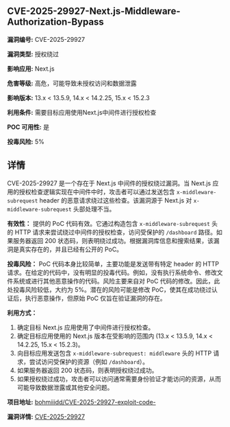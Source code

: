 ## CVE-2025-29927-Next.js-Middleware-Authorization-Bypass

**漏洞编号:** CVE-2025-29927

**漏洞类型:** 授权绕过

**影响应用:** Next.js

**危害等级:** 高危，可能导致未授权访问和数据泄露

**影响版本:** 13.x < 13.5.9, 14.x < 14.2.25, 15.x < 15.2.3

**利用条件:** 需要目标应用使用Next.js中间件进行授权检查

**POC 可用性:** 是

**投毒风险:** 5%

## 详情

CVE-2025-29927 是一个存在于 Next.js 中间件的授权绕过漏洞。当 Next.js 应用的授权检查逻辑实现在中间件中时，攻击者可以通过发送包含 `x-middleware-subrequest`  header 的恶意请求绕过这些检查。该漏洞源于 Next.js 对 `x-middleware-subrequest` 头部处理不当。  

**有效性：**
提供的 PoC 代码有效。它通过构造包含 `x-middleware-subrequest` 头的 HTTP 请求来尝试绕过中间件的授权检查，访问受保护的 `/dashboard` 路径。如果服务器返回 200 状态码，则表明绕过成功。根据漏洞库信息和搜索结果，该漏洞是真实存在的，并且已经有公开的 PoC。

**投毒风险：**
PoC 代码本身比较简单，主要功能是发送带有特定 header 的 HTTP 请求。在给定的代码中，没有明显的投毒代码。例如，没有执行系统命令、修改文件系统或进行其他恶意操作的代码。风险主要来自对 PoC 代码的修改。因此，此处投毒风险较低，大约为 5%。潜在的风险可能是修改 PoC，使其在成功绕过认证后，执行恶意操作，但原始 PoC 仅旨在验证漏洞的存在。

**利用方式：**
1.  确定目标 Next.js 应用使用了中间件进行授权检查。
2.  确定目标应用使用的 Next.js 版本在受影响的范围内 (13.x < 13.5.9, 14.x < 14.2.25, 15.x < 15.2.3)。
3.  向目标应用发送包含 `x-middleware-subrequest: middleware` 头的 HTTP 请求，尝试访问受保护的资源（例如 `/dashboard`）。
4.  如果服务器返回 200 状态码，则表明授权绕过成功。
5.  如果授权绕过成功，攻击者可以访问通常需要身份验证才能访问的资源，从而可能导致数据泄露或其他安全问题。

**项目地址:** [bohmiiidd/CVE-2025-29927-exploit-code-](https://github.com/bohmiiidd/CVE-2025-29927-exploit-code-)

**漏洞详情:** [CVE-2025-29927](https://nvd.nist.gov/vuln/detail/CVE-2025-29927)